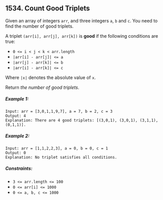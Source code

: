 ## 1534. Count Good Triplets

Given an array of integers ```arr```, and three integers ```a```, ```b``` and ```c```. You need to find the number of good triplets.

A triplet ```(arr[i], arr[j], arr[k])``` is **good** if the following conditions are true:

* ```0 <= i < j < k < arr.length```
* ```|arr[i] - arr[j]| <= a```
* ```|arr[j] - arr[k]| <= b```
* ```|arr[i] - arr[k]| <= c```

Where ```|x|``` denotes the absolute value of ```x```.

Return *the number of good triplets*.

##### Example 1:
```
Input: arr = [3,0,1,1,9,7], a = 7, b = 2, c = 3
Output: 4
Explanation: There are 4 good triplets: [(3,0,1), (3,0,1), (3,1,1), (0,1,1)].
```
##### Example 2:
```
Input: arr = [1,1,2,2,3], a = 0, b = 0, c = 1
Output: 0
Explanation: No triplet satisfies all conditions.
```

##### Constraints:

* ```3 <= arr.length <= 100```
* ```0 <= arr[i] <= 1000```
* ```0 <= a, b, c <= 1000```